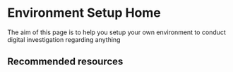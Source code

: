 # Environment Setup Home
The aim of this page is to help you setup your own environment to conduct digital investigation regarding anything

## Recommended resources
